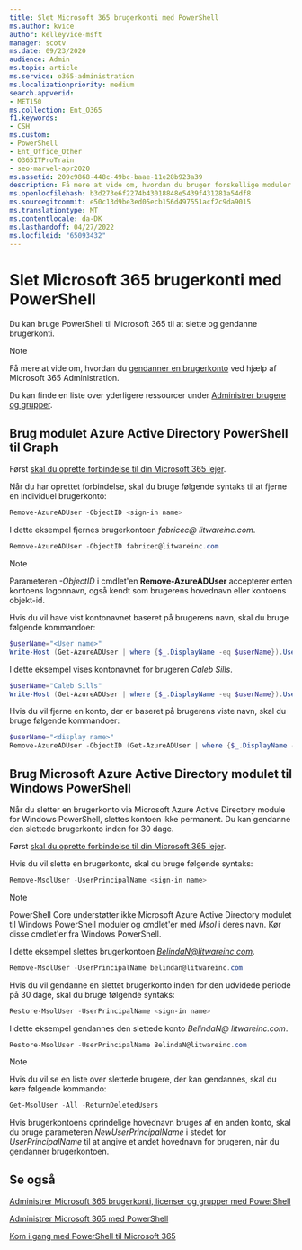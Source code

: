 ```yaml
---
title: Slet Microsoft 365 brugerkonti med PowerShell
ms.author: kvice
author: kelleyvice-msft
manager: scotv
ms.date: 09/23/2020
audience: Admin
ms.topic: article
ms.service: o365-administration
ms.localizationpriority: medium
search.appverid:
- MET150
ms.collection: Ent_O365
f1.keywords:
- CSH
ms.custom:
- PowerShell
- Ent_Office_Other
- O365ITProTrain
- seo-marvel-apr2020
ms.assetid: 209c9868-448c-49bc-baae-11e28b923a39
description: Få mere at vide om, hvordan du bruger forskellige moduler i PowerShell til at slette Microsoft 365 brugerkonti.
ms.openlocfilehash: b3d273e6f2274b43018848e5439f431281a54df8
ms.sourcegitcommit: e50c13d9be3ed05ecb156d497551acf2c9da9015
ms.translationtype: MT
ms.contentlocale: da-DK
ms.lasthandoff: 04/27/2022
ms.locfileid: "65093432"
---
```

# <a name="delete-microsoft-365-user-accounts-with-powershell"></a>Slet Microsoft 365 brugerkonti med PowerShell

Du kan bruge PowerShell til Microsoft 365 til at slette og gendanne brugerkonti.

>[!Note]
>Få mere at vide om, hvordan du [gendanner en brugerkonto](../admin/add-users/restore-user.md) ved hjælp af Microsoft 365 Administration.
>
>Du kan finde en liste over yderligere ressourcer under [Administrer brugere og grupper](/admin).
>   
   
## <a name="use-the-azure-active-directory-powershell-for-graph-module"></a>Brug modulet Azure Active Directory PowerShell til Graph

Først [skal du oprette forbindelse til din Microsoft 365 lejer](connect-to-microsoft-365-powershell.md#connect-with-the-azure-active-directory-powershell-for-graph-module).

Når du har oprettet forbindelse, skal du bruge følgende syntaks til at fjerne en individuel brugerkonto:
  
```powershell
Remove-AzureADUser -ObjectID <sign-in name>
```

I dette eksempel fjernes brugerkontoen *fabricec\@ litwareinc.com*.
  
```powershell
Remove-AzureADUser -ObjectID fabricec@litwareinc.com
```

> [!NOTE]
> Parameteren *-ObjectID* i cmdlet'en **Remove-AzureADUser** accepterer enten kontoens logonnavn, også kendt som brugerens hovednavn eller kontoens objekt-id.
  
Hvis du vil have vist kontonavnet baseret på brugerens navn, skal du bruge følgende kommandoer:
  
```powershell
$userName="<User name>"
Write-Host (Get-AzureADUser | where {$_.DisplayName -eq $userName}).UserPrincipalName
```

I dette eksempel vises kontonavnet for brugeren *Caleb Sills*.
  
```powershell
$userName="Caleb Sills"
Write-Host (Get-AzureADUser | where {$_.DisplayName -eq $userName}).UserPrincipalName
```

Hvis du vil fjerne en konto, der er baseret på brugerens viste navn, skal du bruge følgende kommandoer:
  
```powershell
$userName="<display name>"
Remove-AzureADUser -ObjectID (Get-AzureADUser | where {$_.DisplayName -eq $userName}).UserPrincipalName
```

## <a name="use-the-microsoft-azure-active-directory-module-for-windows-powershell"></a>Brug Microsoft Azure Active Directory modulet til Windows PowerShell

Når du sletter en brugerkonto via Microsoft Azure Active Directory module for Windows PowerShell, slettes kontoen ikke permanent. Du kan gendanne den slettede brugerkonto inden for 30 dage.

Først [skal du oprette forbindelse til din Microsoft 365 lejer](connect-to-microsoft-365-powershell.md#connect-with-the-microsoft-azure-active-directory-module-for-windows-powershell).

Hvis du vil slette en brugerkonto, skal du bruge følgende syntaks:
  
```powershell
Remove-MsolUser -UserPrincipalName <sign-in name>
```

>[!Note]
>PowerShell Core understøtter ikke Microsoft Azure Active Directory modulet til Windows PowerShell moduler og cmdlet'er med *Msol* i deres navn. Kør disse cmdlet'er fra Windows PowerShell.
>

I dette eksempel slettes brugerkontoen *BelindaN@litwareinc.com*.
  
```powershell
Remove-MsolUser -UserPrincipalName belindan@litwareinc.com
```

Hvis du vil gendanne en slettet brugerkonto inden for den udvidede periode på 30 dage, skal du bruge følgende syntaks:
  
```powershell
Restore-MsolUser -UserPrincipalName <sign-in name>
```

I dette eksempel gendannes den slettede konto *BelindaN\@ litwareinc.com*.
  
```powershell
Restore-MsolUser -UserPrincipalName BelindaN@litwareinc.com
```

>[!Note]
> Hvis du vil se en liste over slettede brugere, der kan gendannes, skal du køre følgende kommando:
>    
> ```powershell
> Get-MsolUser -All -ReturnDeletedUsers
> ```
>
> Hvis brugerkontoens oprindelige hovednavn bruges af en anden konto, skal du bruge parameteren _NewUserPrincipalName_ i stedet for _UserPrincipalName_ til at angive et andet hovednavn for brugeren, når du gendanner brugerkontoen.


## <a name="see-also"></a>Se også

[Administrer Microsoft 365 brugerkonti, licenser og grupper med PowerShell](manage-user-accounts-and-licenses-with-microsoft-365-powershell.md)
  
[Administrer Microsoft 365 med PowerShell](manage-microsoft-365-with-microsoft-365-powershell.md)
  
[Kom i gang med PowerShell til Microsoft 365](getting-started-with-microsoft-365-powershell.md)